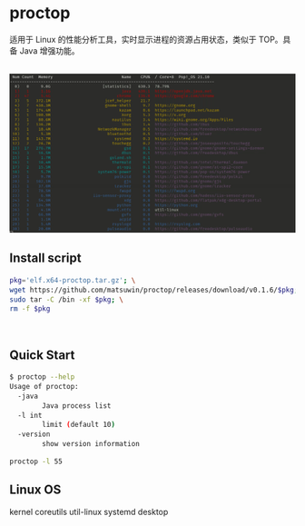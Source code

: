 # proctop

适用于 Linux 的性能分析工具，实时显示进程的资源占用状态，类似于 TOP。具备 Java 增强功能。

<br>

<img src="demo.png">

<br>

## Install script

```sh
pkg='elf.x64-proctop.tar.gz'; \
wget https://github.com/matsuwin/proctop/releases/download/v0.1.6/$pkg; \
sudo tar -C /bin -xf $pkg; \
rm -f $pkg
```

<br>

## Quick Start

```sh
$ proctop --help
Usage of proctop:
  -java
    	Java process list
  -l int
    	limit (default 10)
  -version
    	show version information
```

```sh
proctop -l 55
```

## Linux OS

kernel
coreutils
util-linux
systemd
desktop
